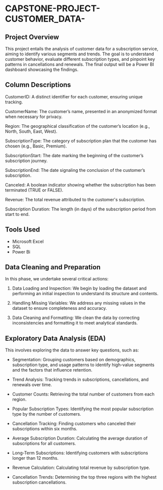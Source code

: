 # CAPSTONE-PROJECT-CUSTOMER_DATA-

## Project Overview 

This project entails the analysis of customer data for a subscription service, aiming to identify various segments and trends. The goal is to understand customer behavior, evaluate different subscription types, and pinpoint key patterns in cancellations and renewals. The final output will be a Power BI dashboard showcasing the findings.

## Column Descriptions

CustomerID: A distinct identifier for each customer, ensuring unique tracking.

CustomerName: The customer’s name, presented in an anonymized format when necessary for privacy.

Region: The geographical classification of the customer’s location (e.g., North, South, East, West).

SubscriptionType: The category of subscription plan that the customer has chosen (e.g., Basic, Premium).

SubscriptionStart: The date marking the beginning of the customer’s subscription journey.

SubscriptionEnd: The date signaling the conclusion of the customer’s subscription.

Canceled: A boolean indicator showing whether the subscription has been terminated (TRUE or FALSE).

Revenue: The total revenue attributed to the customer's subscription.

Subscription Duration: The length (in days) of the subscription period from start to end.

## Tools Used
- Microsoft Excel
- SQL
- Power Bi


## Data Cleaning and Preparation

In this phase, we undertake several critical actions:

1. Data Loading and Inspection: We begin by loading the dataset and performing an initial inspection to understand its structure and contents.


2. Handling Missing Variables: We address any missing values in the dataset to ensure completeness and accuracy.


3. Data Cleaning and Formatting: We clean the data by correcting inconsistencies and formatting it to meet analytical standards.


## Exploratory Data Analysis (EDA)
This involves exploring the data to answer key questions, such as:

- Segmentation: Grouping customers based on demographics, subscription type, and usage patterns to identify high-value segments and the factors that influence retention.

- Trend Analysis: Tracking trends in subscriptions, cancellations, and renewals over time.

- Customer Counts: Retrieving the total number of customers from each region.

- Popular Subscription Types: Identifying the most popular subscription type by the number of customers.

- Cancellation Tracking: Finding customers who canceled their subscriptions within six months.

- Average Subscription Duration: Calculating the average duration of subscriptions for all customers.

- Long-Term Subscriptions: Identifying customers with subscriptions longer than 12 months.

- Revenue Calculation: Calculating total revenue by subscription type.

- Cancellation Trends: Determining the top three regions with the highest subscription cancellations.



























